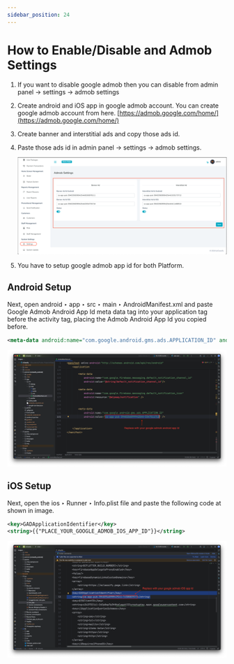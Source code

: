 ```yaml
---
sidebar_position: 24
---
```


# How to Enable/Disable and Admob Settings

1. If you want to disable google admob then you can disable from admin panel -> settings -> admob settings

2. Create android and iOS app in google admob account. You can create google admob account from here. [https://admob.google.com/home/](https://admob.google.com/home/)

3. Create banner and interstitial ads and copy those ads id.

4. Paste those ads id in admin panel -> settings -> admob settings.

   ![Admob 1](/images/app/admob1.png)

5. You have to setup google admob app id for both Platform.

## Android Setup

Next, open android ‣ app ‣ src ‣ main ‣ AndroidManifest.xml and paste Google Admob Android App Id meta data tag into your application tag before the activity tag, placing the Admob Android App Id you copied before.

```xml
<meta-data android:name="com.google.android.gms.ads.APPLICATION_ID" android:value="{{YOUR_GOOGLE_ADMOB_ANDROID_APP_ID_HERE}}" />
```

![Admob 3](/images/app/admob3.png)

## iOS Setup

Next, open the ios ‣ Runner ‣ Info.plist file and paste the following code at shown in image.

```xml
<key>GADApplicationIdentifier</key>
<string>{{"PLACE_YOUR_GOOGLE_ADMOB_IOS_APP_ID"}}</string>
```

![Admob 2](/images/app/admob2.png)
